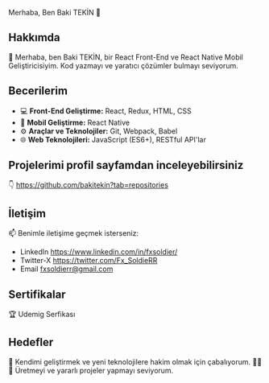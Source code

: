 Merhaba, Ben Baki TEKİN 👋 

## Hakkımda

🚀 Merhaba, ben Baki TEKİN, bir React Front-End ve React Native Mobil Geliştiricisiyim. Kod yazmayı ve yaratıcı çözümler bulmayı seviyorum.

## Becerilerim

- 💻 **Front-End Geliştirme:** React, Redux, HTML, CSS
- 📱 **Mobil Geliştirme:** React Native
- ⚙️ **Araçlar ve Teknolojiler:** Git, Webpack, Babel
- 🌐 **Web Teknolojileri:** JavaScript (ES6+), RESTful API'lar

## Projelerimi profil sayfamdan inceleyebilirsiniz

👇 https://github.com/bakitekin?tab=repositories

## İletişim

📫 Benimle iletişime geçmek isterseniz:

- LinkedIn https://www.linkedin.com/in/fxsoldier/
- Twitter-X https://twitter.com/Fx_SoldieRR
- Email fxsoldierr@gmail.com

## Sertifikalar

🏆 Udemig Serfikası

## Hedefler

🎯 Kendimi geliştirmek ve yeni teknolojilere hakim olmak için çabalıyorum.
👨‍💻✨ Üretmeyi ve yararlı projeler yapmayı seviyorum.
